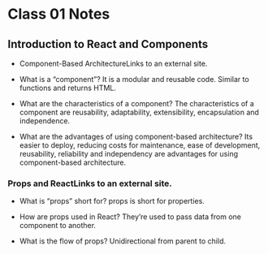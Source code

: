 # Class 01 Notes

## Introduction to React and Components

- Component-Based ArchitectureLinks to an external site.

- What is a “component”? It is a modular and reusable code. Similar to functions and returns HTML.

- What are the characteristics of a component? The characteristics of a component are reusability, 
adaptability, extensibility, encapsulation and independence.

- What are the advantages of using component-based architecture? Its easier to deploy, reducing costs for maintenance, ease of development, reusability, reliability and independency are advantages for using component-based architecture.

### Props and ReactLinks to an external site.

- What is “props” short for? props is short for properties.

- How are props used in React? They’re used to pass data from one component to another.

- What is the flow of props? Unidirectional from parent to child.